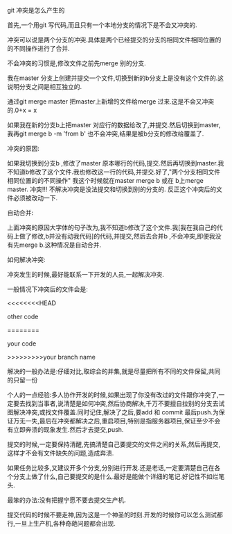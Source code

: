 git 冲突是怎么产生的

首先,一个用git 写代码,而且只有一个本地分支的情况下是不会又冲突的.

冲突可以说是两个分支的冲突.具体是两个已经提交的分支的相同文件相同位置的的不同操作进行了合并.

 

不会冲突的习惯是,修改文件之前先merge 别的分支.

我在master 分支上创建并提交一个文件,切换到新的b分支上是没有这个文件的.这说明分支之间是相互独立的.

通过git merge master 把master上新增的文件给merge 过来.这是不会又冲突的.0+x = x

 

如果我在新的分支b上把master 对应行的数据给改了,并提交.然后切换到master,我再git merge b -m 'from b' 也不会冲突,结果是被b分支的修改给覆盖了.

 

冲突的原因:

如果我切换到分支b ,修改了master 原本哪行的代码,提交.然后再切换到master.我不知道b修改了这个文件.我也修改这一行的代码,并提交.好了,"两个分支相同文件相同位置的的不同操作"    我这个时候就在master merge b 或在 b上merge master. 冲突!!! 不解决冲突是没法提交和切换到别的分支的. 反正这个冲突后的文件必须被改动一下.

 

自动合并:

上面冲突的原因大字体的句子改为,我不知道b修改了这个文件.我[我在我自己的代码上做了修改,b并没有动我代码]的代码,并提交,然后去合并b ,不会冲突,即便我没有先merge b.这种情况是自动合并.

 

如何解决冲突:

冲突发生的时候,最好能联系一下开发的人员,一起解决冲突.

一般情况下冲突后的文件会是:

<<<<<<<<HEAD

other code

========

your code

&gt;&gt;&gt;&gt;&gt;&gt;&gt;&gt;&gt;your branch name

解决的一般办法是:仔细对比,取综合的并集,就是尽量把所有不同的文件保留,共同的只留一份

 

个人的一点经验:多人协作开发的时候,如果出现了你没有改过的文件跟你冲突了,一定要去找到当事者,说清楚是如何冲突,然后协商解决,千万不要擅自拉别的分支去试图解决冲突,或找文件覆盖.同时记住,解决了之后,要add 和 commit 最后push.为保证万无一失,最后在冲突都解决之后,重启项目,特别是指服务器项目,保证至少不会有立即奔溃的现象发生.然后才去提交,push.

提交的时候,一定要保持清醒,先搞清楚自己要提交的文件之间的关系,然后再提交,这样才不会有文件缺失的问题,造成奔溃.

如果任务比较多,又建议开多个分支,分别进行开发.还是老话,一定要清楚自己在各个分支上做了什么,自己要提交的是什么.最好是能做个详细的笔记.好记性不如烂笔头.

最笨的办法:没有把握宁愿不要去提交生产机.

提交代码的时候不要走神,因为这是一个神圣的时刻.开发的时候你可以怎么测试都行,一旦上生产机,各种奇葩问题都会出现.